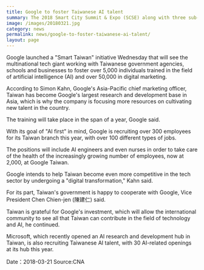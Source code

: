 ```yaml
---
title: Google to foster Taiwanese AI talent
summary: The 2018 Smart City Summit & Expo (SCSE) along with three sub-expos is currently taking place at Taipei Nangang Exhibition Center and will continue through March 30.
image: /images/20180321.jpg
category: news
permalink: news/google-to-foster-taiwanese-ai-talent/
layout: page
---
```

Google launched a "Smart Taiwan" initiative Wednesday that will see the multinational tech giant working with Taiwanese government agencies, schools and businesses to foster over 5,000 individuals trained in the field of artificial intelligence (AI) and over 50,000 in digital marketing.

According to Simon Kahn, Google's Asia-Pacific chief marketing officer, Taiwan has become Google's largest research and development base in Asia, which is why the company is focusing more resources on cultivating new talent in the country.

The training will take place in the span of a year, Google said.

With its goal of "AI first" in mind, Google is recruiting over 300 employees for its Taiwan branch this year, with over 100 different types of jobs.

The positions will include AI engineers and even nurses in order to take care of the health of the increasingly growing number of employees, now at 2,000, at Google Taiwan.

Google intends to help Taiwan become even more competitive in the tech sector by undergoing a "digital transformation," Kahn said.

For its part, Taiwan's government is happy to cooperate with Google, Vice President Chen Chien-jen (陳建仁) said.

Taiwan is grateful for Google's investment, which will allow the international community to see all that Taiwan can contribute in the field of technology and AI, he continued.

Microsoft, which recently opened an AI research and development hub in Taiwan, is also recruiting Taiwanese AI talent, with 30 AI-related openings at its hub this year. 

Date：2018-03-21
Source:CNA

